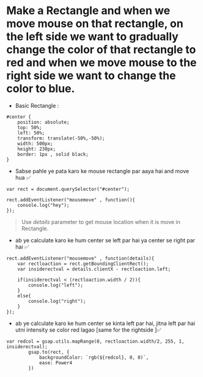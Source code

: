 # Make a Rectangle and when we move mouse on that rectangle, on the left side we want to gradually change the color of that rectangle to red and when we move mouse to the right side we want to change the color to blue.

- Basic Rectangle : 

``` 
#center {
    position: absolute;
    top: 50%;
    left: 50%;
    transform: translate(-50%,-50%);
    width: 500px;
    height: 230px;
    border: 1px , solid black;
}
```

- Sabse pahle ye pata karo ke mouse rectangle par aaya hai and move hua ✅

``` 
var rect = document.querySelector("#center");

rect.addEventListener("mousemove" , function(){
    console.log("hey");
}); 
```

> Use *details* parameter to get mouse location when it is move in Rectangle.

- ab ye calculate karo ke hum center se left par hai ya center se right par hai ✅

``` 
rect.addEventListener("mousemove" , function(details){
    var rectloaction = rect.getBoundingClientRect();
    var insiderectval = details.clientX - rectloaction.left;

    if(insiderectval < (rectloaction.width / 2)){
        console.log("left");
    }
    else{
        console.log("right");
    }
}); 
```

- ab ye calculate karo ke hum center se kinta left par hai, jitna left par hai utni intensity se color red lagao [same for the rightside ]✅

``` 
var redcol = gsap.utils.mapRange(0, rectloaction.width/2, 255, 1, insiderectval); 
        gsap.to(rect, {
            backgroundColor: `rgb(${redcol}, 0, 0)`,
            ease: Power4
        }) 
```